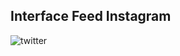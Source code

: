 ## Interface Feed Instagram 

![twitter](https://github.com/jordanamomberg/interface-twitter/blob/master/twitter.png?raw=true)
